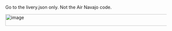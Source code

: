 Go to the livery.json only. Not the Air Navajo code.

<img width="812" height="37" alt="image" src="https://github.com/user-attachments/assets/90cdfa40-3ac7-4787-8e67-fbd0108b0aa0" />
